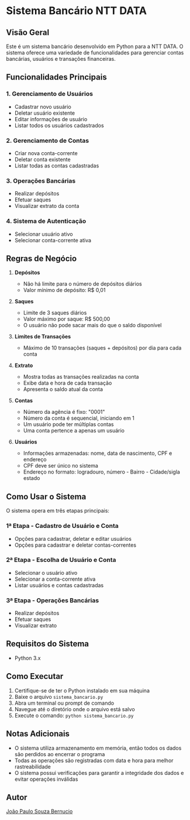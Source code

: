 # Sistema Bancário NTT DATA

## Visão Geral

Este é um sistema bancário desenvolvido em Python para a NTT DATA. O sistema oferece uma variedade de funcionalidades para gerenciar contas bancárias, usuários e transações financeiras.

## Funcionalidades Principais

### 1. Gerenciamento de Usuários
- Cadastrar novo usuário
- Deletar usuário existente
- Editar informações de usuário
- Listar todos os usuários cadastrados

### 2. Gerenciamento de Contas
- Criar nova conta-corrente
- Deletar conta existente
- Listar todas as contas cadastradas

### 3. Operações Bancárias
- Realizar depósitos
- Efetuar saques
- Visualizar extrato da conta

### 4. Sistema de Autenticação
- Selecionar usuário ativo
- Selecionar conta-corrente ativa

## Regras de Negócio

1. **Depósitos**
   - Não há limite para o número de depósitos diários
   - Valor mínimo de depósito: R$ 0,01

2. **Saques**
   - Limite de 3 saques diários
   - Valor máximo por saque: R$ 500,00
   - O usuário não pode sacar mais do que o saldo disponível

3. **Limites de Transações**
   - Máximo de 10 transações (saques + depósitos) por dia para cada conta

4. **Extrato**
   - Mostra todas as transações realizadas na conta
   - Exibe data e hora de cada transação
   - Apresenta o saldo atual da conta

5. **Contas**
   - Número da agência é fixo: "0001"
   - Número da conta é sequencial, iniciando em 1
   - Um usuário pode ter múltiplas contas
   - Uma conta pertence a apenas um usuário

6. **Usuários**
   - Informações armazenadas: nome, data de nascimento, CPF e endereço
   - CPF deve ser único no sistema
   - Endereço no formato: logradouro, número - Bairro - Cidade/sigla estado

## Como Usar o Sistema

O sistema opera em três etapas principais:

### 1ª Etapa - Cadastro de Usuário e Conta
- Opções para cadastrar, deletar e editar usuários
- Opções para cadastrar e deletar contas-correntes

### 2ª Etapa - Escolha de Usuário e Conta
- Selecionar o usuário ativo
- Selecionar a conta-corrente ativa
- Listar usuários e contas cadastradas

### 3ª Etapa - Operações Bancárias
- Realizar depósitos
- Efetuar saques
- Visualizar extrato

## Requisitos do Sistema

- Python 3.x

## Como Executar

1. Certifique-se de ter o Python instalado em sua máquina
2. Baixe o arquivo `sistema_bancario.py`
3. Abra um terminal ou prompt de comando
4. Navegue até o diretório onde o arquivo está salvo
5. Execute o comando: `python sistema_bancario.py`

## Notas Adicionais

- O sistema utiliza armazenamento em memória, então todos os dados são perdidos ao encerrar o programa
- Todas as operações são registradas com data e hora para melhor rastreabilidade
- O sistema possui verificações para garantir a integridade dos dados e evitar operações inválidas

## Autor

[João Paulo Souza Bernucio](https://www.linkedin.com/in/joaobernucio/)
